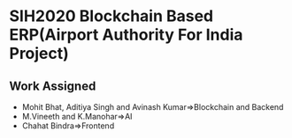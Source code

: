 # SIH2020 Blockchain Based ERP(Airport Authority For India Project)

## Work Assigned
- Mohit Bhat, Aditiya Singh and Avinash Kumar=>Blockchain and Backend
- M.Vineeth and K.Manohar=>AI 
- Chahat Bindra=>Frontend
